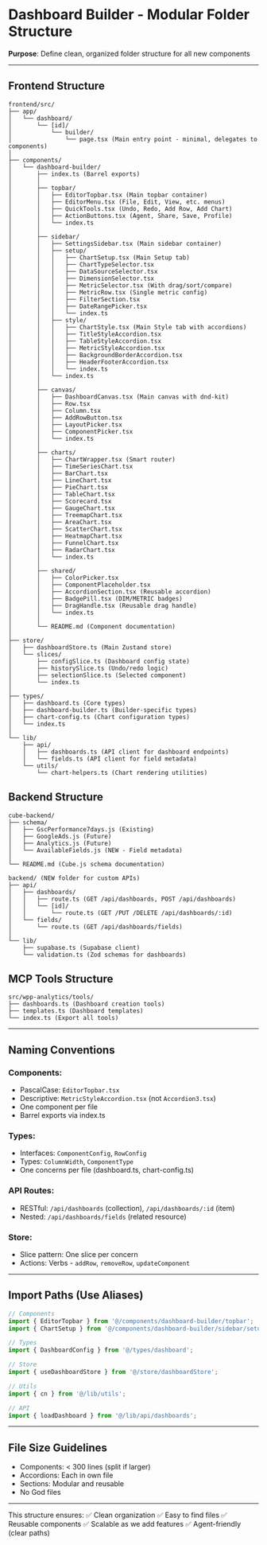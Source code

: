 # Dashboard Builder - Modular Folder Structure

**Purpose**: Define clean, organized folder structure for all new components

---

## Frontend Structure

```
frontend/src/
├── app/
│   └── dashboard/
│       └── [id]/
│           └── builder/
│               └── page.tsx (Main entry point - minimal, delegates to components)
│
├── components/
│   └── dashboard-builder/
│       ├── index.ts (Barrel exports)
│       │
│       ├── topbar/
│       │   ├── EditorTopbar.tsx (Main topbar container)
│       │   ├── EditorMenu.tsx (File, Edit, View, etc. menus)
│       │   ├── QuickTools.tsx (Undo, Redo, Add Row, Add Chart)
│       │   ├── ActionButtons.tsx (Agent, Share, Save, Profile)
│       │   └── index.ts
│       │
│       ├── sidebar/
│       │   ├── SettingsSidebar.tsx (Main sidebar container)
│       │   ├── setup/
│       │   │   ├── ChartSetup.tsx (Main Setup tab)
│       │   │   ├── ChartTypeSelector.tsx
│       │   │   ├── DataSourceSelector.tsx
│       │   │   ├── DimensionSelector.tsx
│       │   │   ├── MetricSelector.tsx (With drag/sort/compare)
│       │   │   ├── MetricRow.tsx (Single metric config)
│       │   │   ├── FilterSection.tsx
│       │   │   ├── DateRangePicker.tsx
│       │   │   └── index.ts
│       │   ├── style/
│       │   │   ├── ChartStyle.tsx (Main Style tab with accordions)
│       │   │   ├── TitleStyleAccordion.tsx
│       │   │   ├── TableStyleAccordion.tsx
│       │   │   ├── MetricStyleAccordion.tsx
│       │   │   ├── BackgroundBorderAccordion.tsx
│       │   │   ├── HeaderFooterAccordion.tsx
│       │   │   └── index.ts
│       │   └── index.ts
│       │
│       ├── canvas/
│       │   ├── DashboardCanvas.tsx (Main canvas with dnd-kit)
│       │   ├── Row.tsx
│       │   ├── Column.tsx
│       │   ├── AddRowButton.tsx
│       │   ├── LayoutPicker.tsx
│       │   ├── ComponentPicker.tsx
│       │   └── index.ts
│       │
│       ├── charts/
│       │   ├── ChartWrapper.tsx (Smart router)
│       │   ├── TimeSeriesChart.tsx
│       │   ├── BarChart.tsx
│       │   ├── LineChart.tsx
│       │   ├── PieChart.tsx
│       │   ├── TableChart.tsx
│       │   ├── Scorecard.tsx
│       │   ├── GaugeChart.tsx
│       │   ├── TreemapChart.tsx
│       │   ├── AreaChart.tsx
│       │   ├── ScatterChart.tsx
│       │   ├── HeatmapChart.tsx
│       │   ├── FunnelChart.tsx
│       │   ├── RadarChart.tsx
│       │   └── index.ts
│       │
│       ├── shared/
│       │   ├── ColorPicker.tsx
│       │   ├── ComponentPlaceholder.tsx
│       │   ├── AccordionSection.tsx (Reusable accordion)
│       │   ├── BadgePill.tsx (DIM/METRIC badges)
│       │   ├── DragHandle.tsx (Reusable drag handle)
│       │   └── index.ts
│       │
│       └── README.md (Component documentation)
│
├── store/
│   ├── dashboardStore.ts (Main Zustand store)
│   └── slices/
│       ├── configSlice.ts (Dashboard config state)
│       ├── historySlice.ts (Undo/redo logic)
│       ├── selectionSlice.ts (Selected component)
│       └── index.ts
│
├── types/
│   ├── dashboard.ts (Core types)
│   ├── dashboard-builder.ts (Builder-specific types)
│   ├── chart-config.ts (Chart configuration types)
│   └── index.ts
│
└── lib/
    ├── api/
    │   ├── dashboards.ts (API client for dashboard endpoints)
    │   └── fields.ts (API client for field metadata)
    └── utils/
        └── chart-helpers.ts (Chart rendering utilities)
```

## Backend Structure

```
cube-backend/
├── schema/
│   ├── GscPerformance7days.js (Existing)
│   ├── GoogleAds.js (Future)
│   ├── Analytics.js (Future)
│   └── AvailableFields.js (NEW - Field metadata)
│
└── README.md (Cube.js schema documentation)

backend/ (NEW folder for custom APIs)
├── api/
│   ├── dashboards/
│   │   ├── route.ts (GET /api/dashboards, POST /api/dashboards)
│   │   └── [id]/
│   │       └── route.ts (GET /PUT /DELETE /api/dashboards/:id)
│   └── fields/
│       └── route.ts (GET /api/dashboards/fields)
│
└── lib/
    ├── supabase.ts (Supabase client)
    └── validation.ts (Zod schemas for dashboards)
```

## MCP Tools Structure

```
src/wpp-analytics/tools/
├── dashboards.ts (Dashboard creation tools)
├── templates.ts (Dashboard templates)
└── index.ts (Export all tools)
```

---

## Naming Conventions

### Components:
- PascalCase: `EditorTopbar.tsx`
- Descriptive: `MetricStyleAccordion.tsx` (not `Accordion3.tsx`)
- One component per file
- Barrel exports via index.ts

### Types:
- Interfaces: `ComponentConfig`, `RowConfig`
- Types: `ColumnWidth`, `ComponentType`
- One concerns per file (dashboard.ts, chart-config.ts)

### API Routes:
- RESTful: `/api/dashboards` (collection), `/api/dashboards/:id` (item)
- Nested: `/api/dashboards/fields` (related resource)

### Store:
- Slice pattern: One slice per concern
- Actions: Verbs - `addRow`, `removeRow`, `updateComponent`

---

## Import Paths (Use Aliases)

```typescript
// Components
import { EditorTopbar } from '@/components/dashboard-builder/topbar';
import { ChartSetup } from '@/components/dashboard-builder/sidebar/setup';

// Types
import { DashboardConfig } from '@/types/dashboard';

// Store
import { useDashboardStore } from '@/store/dashboardStore';

// Utils
import { cn } from '@/lib/utils';

// API
import { loadDashboard } from '@/lib/api/dashboards';
```

---

## File Size Guidelines

- Components: < 300 lines (split if larger)
- Accordions: Each in own file
- Sections: Modular and reusable
- No God files

---

This structure ensures:
✅ Clean organization
✅ Easy to find files
✅ Reusable components
✅ Scalable as we add features
✅ Agent-friendly (clear paths)
